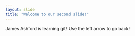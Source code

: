 ```yaml
---
layout: slide
title: "Welcome to our second slide!"
---
```

James Ashford is learning git!
Use the left arrow to go back!